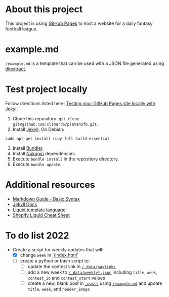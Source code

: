 # About this project
This project is using [GitHub Pages](https://pages.github.com/) to host a website for a daily fantasy football league.

# example.md
`/example.md` is a template that can be used with a JSON file generated using [dkextract](https://github.com/climardo/dkextract).

# Test project locally
Follow directions listed here: [Testing your GitHub Pages site locally with Jekyll](https://docs.github.com/en/github/working-with-github-pages/testing-your-github-pages-site-locally-with-jekyll)

1. Clone this repository: `git clone git@github.com:climardo/platanofb.git`.
2. Install [Jekyll](https://jekyllrb.com/docs/installation/). On Debian:
```
sudo apt-get install ruby-full build-essential
```
3. Install [Bundler](https://bundler.io/).
4. Install [Nokogiri](https://nokogiri.org/tutorials/installing_nokogiri.html) dependencies.
5. Execute `bundle install` in the repository directory.
6. Execute `bundle update`.

# Additional resources
- [Markdown Guide - Basic Syntax](https://www.markdownguide.org/basic-syntax/)
- [Jekyll Docs](https://jekyllrb.com/docs/step-by-step/01-setup/)
- [Liquid template language](https://shopify.github.io/liquid/basics/introduction/)
- [Shopify Liquid Cheat Sheet](https://www.shopify.com/partners/shopify-cheat-sheet)

# To do list 2022
- Create a script for weekly updates that will:
    - [x] change `week` in ['/index.html'](/index.html)
    - [ ] create a python or bash script to:
        - [ ] update the contest link in [`/_data/navlinks`](/_data/navlinks)
        - [ ] add a new week to [`/_data/weekly*.json`](/_data/weekly*.json) including `title`, `week`, `contest_id` and `contest_start` values
        - [ ] create a new, blank post in [`_posts`](/_posts/) using [`/example.md`](/example.md) and update `title`, `week`, and `header_image` 
